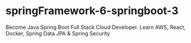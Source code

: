 # springFramework-6-springboot-3
Become Java Spring Boot Full Stack Cloud Developer. Learn AWS, React, Docker, Spring Data JPA &amp; Spring Security
